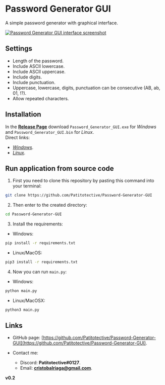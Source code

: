 # Password Generator GUI
A simple password generator with graphical interface.

[![**Password Generator _GUI_** interface screenshot](https://github.com/Patitotective/password_generator_gui/blob/main/img/screenshot.png?raw=true)](https://github.com/Patitotective/password_generator_gui/blob/main/img/screenshot.png)

## Settings
- Length of the password.
- Include ASCII lowercase.
- Include ASCII uppercase.
- Include digits.
- Include punctuation.
- Uppercase, lowercase, digits, punctuation can be consecutive (AB, ab, 01, !?).
- Allow repeated characters.

## Installation
In the [**Release Page**](https://github.com/Patitotective/Password-Generator-GUI/releases/latest) download `Password_Generator_GUI.exe` for _Windows_ and `Password_Generator_GUI.bin` for _Linux_.  
Direct links:
- [_Windows_](https://github.com/Patitotective/Password-Generator-GUI/releases/download/v0.1/Password_Generator_GUI.exe).
- [_Linux_](https://github.com/Patitotective/Password-Generator-GUI/releases/download/latest/Password_Generator.bin).

## Run application from source code
1. First you need to clone this repository by pasting this command into your terminal:
```bash
git clone https://github.com/Patitotective/Password-Generator-GUI
```
2. Then enter to the created directory:
```bash
cd Password-Generator-GUI
```
3. Install the requirements:
- Windows:
```bash
pip install -r requirements.txt
```
- Linux/MacOS:
```bash
pip3 install -r requirements.txt
```
4. Now you can run `main.py`:
- Windows:
```bash
python main.py
```
- Linux/MacOSX:
```bash
python3 main.py
``` 

## Links

- GitHub page: [https://github.com/Patitotective/Password-Generator-GUI](https://github.com/Patitotective/Password-Generator-GUI).

- Contact me:
  - Discord: **Patitotective#0127**.
  - Email: **cristobalriaga@gmail.com**.


**v0.2**
